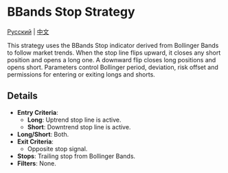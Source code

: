 # BBands Stop Strategy
[Русский](README_ru.md) | [中文](README_cn.md)

This strategy uses the BBands Stop indicator derived from Bollinger Bands to follow market trends. When the stop line flips upward, it closes any short position and opens a long one. A downward flip closes long positions and opens short. Parameters control Bollinger period, deviation, risk offset and permissions for entering or exiting longs and shorts.

## Details

- **Entry Criteria**:
  - **Long**: Uptrend stop line is active.
  - **Short**: Downtrend stop line is active.
- **Long/Short**: Both.
- **Exit Criteria**:
  - Opposite stop signal.
- **Stops**: Trailing stop from Bollinger Bands.
- **Filters**: None.
